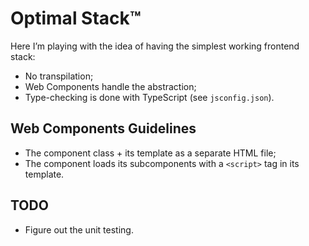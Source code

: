 # Optimal Stack™

Here I’m playing with the idea of having the simplest working frontend stack:

- No transpilation;
- Web Components handle the abstraction;
- Type-checking is done with TypeScript (see `jsconfig.json`).

## Web Components Guidelines

- The component class + its template as a separate HTML file;
- The component loads its subcomponents with a `<script>` tag in its template.

## TODO

- Figure out the unit testing.
